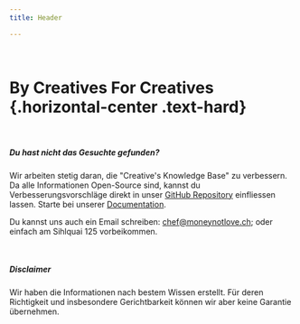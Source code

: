 ```yaml
---
title: Header

---
```


<br />

# By Creatives For Creatives {.horizontal-center .text-hard}

<br />

##### Du hast nicht das Gesuchte gefunden?
Wir arbeiten stetig daran, die "Creative's Knowledge Base" zu verbessern. Da alle Informationen Open-Source sind, kannst du Verbesserungsvorschläge direkt in unser [GitHub Repository](https://github.com/vitopepito/moneynotlove-pages) einfliessen lassen. Starte bei unserer [Documentation](/documentation). 

Du kannst uns auch ein Email schreiben: chef@moneynotlove.ch; oder einfach am Sihlquai 125 vorbeikommen.

<br />

##### Disclaimer
Wir haben die Informationen nach bestem Wissen erstellt. Für deren Richtigkeit und insbesondere Gerichtbarkeit können wir aber keine Garantie übernehmen.
